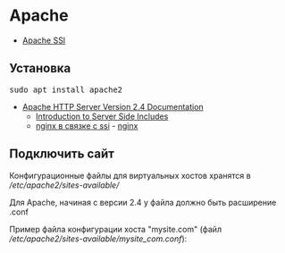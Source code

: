 # Apache

- [Apache SSI](ssi)

## Установка

<pre class="command-line"><span class="command">sudo apt install apache2</span></pre>

* [Apache HTTP Server Version 2.4 Documentation](http://httpd.apache.org/docs/2.4/)
  * [Introduction to Server Side Includes](http://httpd.apache.org/docs/2.4/howto/ssi.html)
  * [nginx в связке с ssi](http://nginx.org/ru/docs/http/ngx_http_ssi_module.html) - [nginx](http://nginx.org/ru/)

## Подключить сайт

Конфигурационные файлы для виртуальных хостов хранятся в _/etc/apache2/sites-available/_

Для Apache, начиная с версии 2.4 у файла должно быть расширение .conf

Пример файла конфигурации хоста "mysite.com" (файл _/etc/apache2/sites-available/mysite_com.conf_):
